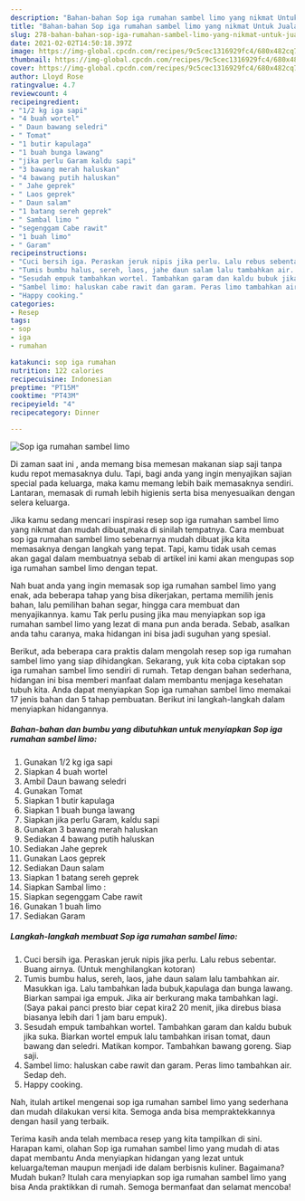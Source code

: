 ```yaml
---
description: "Bahan-bahan Sop iga rumahan sambel limo yang nikmat Untuk Jualan"
title: "Bahan-bahan Sop iga rumahan sambel limo yang nikmat Untuk Jualan"
slug: 278-bahan-bahan-sop-iga-rumahan-sambel-limo-yang-nikmat-untuk-jualan
date: 2021-02-02T14:50:18.397Z
image: https://img-global.cpcdn.com/recipes/9c5cec1316929fc4/680x482cq70/sop-iga-rumahan-sambel-limo-foto-resep-utama.jpg
thumbnail: https://img-global.cpcdn.com/recipes/9c5cec1316929fc4/680x482cq70/sop-iga-rumahan-sambel-limo-foto-resep-utama.jpg
cover: https://img-global.cpcdn.com/recipes/9c5cec1316929fc4/680x482cq70/sop-iga-rumahan-sambel-limo-foto-resep-utama.jpg
author: Lloyd Rose
ratingvalue: 4.7
reviewcount: 4
recipeingredient:
- "1/2 kg iga sapi"
- "4 buah wortel"
- " Daun bawang seledri"
- " Tomat"
- "1 butir kapulaga"
- "1 buah bunga lawang"
- "jika perlu Garam kaldu sapi"
- "3 bawang merah haluskan"
- "4 bawang putih haluskan"
- " Jahe geprek"
- " Laos geprek"
- " Daun salam"
- "1 batang sereh geprek"
- " Sambal limo "
- "segenggam Cabe rawit"
- "1 buah limo"
- " Garam"
recipeinstructions:
- "Cuci bersih iga. Peraskan jeruk nipis jika perlu. Lalu rebus sebentar. Buang airnya. (Untuk menghilangkan kotoran)"
- "Tumis bumbu halus, sereh, laos, jahe daun salam lalu tambahkan air. Masukkan iga. Lalu tambahkan lada bubuk,kapulaga dan bunga lawang. Biarkan sampai iga empuk. Jika air berkurang maka tambahkan lagi. (Saya pakai panci presto biar cepat kira2 20 menit, jika direbus biasa biasanya lebih dari 1 jam baru empuk)."
- "Sesudah empuk tambahkan wortel. Tambahkan garam dan kaldu bubuk jika suka. Biarkan wortel empuk lalu tambahkan irisan tomat, daun bawang dan seledri. Matikan kompor. Tambahkan bawang goreng. Siap saji."
- "Sambel limo: haluskan cabe rawit dan garam. Peras limo tambahkan air. Sedap deh."
- "Happy cooking."
categories:
- Resep
tags:
- sop
- iga
- rumahan

katakunci: sop iga rumahan 
nutrition: 122 calories
recipecuisine: Indonesian
preptime: "PT15M"
cooktime: "PT43M"
recipeyield: "4"
recipecategory: Dinner

---
```



![Sop iga rumahan sambel limo](https://img-global.cpcdn.com/recipes/9c5cec1316929fc4/680x482cq70/sop-iga-rumahan-sambel-limo-foto-resep-utama.jpg)

Di zaman  saat ini , anda memang bisa memesan makanan siap saji tanpa kudu repot memasaknya dulu. Tapi, bagi anda yang ingin menyajikan sajian special pada keluarga, maka kamu memang lebih baik memasaknya sendiri. Lantaran, memasak di rumah lebih higienis serta bisa menyesuaikan dengan selera keluarga.

Jika kamu sedang mencari inspirasi resep sop iga rumahan sambel limo yang nikmat dan mudah dibuat,maka di sinilah tempatnya. Cara membuat sop iga rumahan sambel limo  sebenarnya mudah dibuat jika kita memasaknya dengan langkah yang tepat. Tapi, kamu tidak usah cemas akan gagal dalam membuatnya 
sebab di artikel ini kami akan mengupas sop iga rumahan sambel limo dengan tepat.  



Nah buat anda yang ingin memasak sop iga rumahan sambel limo yang enak, ada beberapa tahap yang bisa dikerjakan, pertama memilih jenis bahan, lalu pemilihan bahan segar, hingga cara membuat dan menyajikannya. kamu Tak perlu pusing jika mau menyiapkan sop iga rumahan sambel limo yang lezat di mana pun anda berada. Sebab, asalkan anda  tahu caranya, maka hidangan ini bisa jadi suguhan yang spesial.

Berikut, ada beberapa cara praktis  dalam mengolah resep sop iga rumahan sambel limo yang siap dihidangkan. Sekarang, yuk kita coba ciptakan sop iga rumahan sambel limo sendiri di rumah. Tetap dengan bahan sederhana, hidangan ini bisa memberi manfaat dalam membantu menjaga kesehatan tubuh kita. Anda dapat menyiapkan Sop iga rumahan sambel limo memakai 17 jenis bahan dan 5 tahap pembuatan. Berikut ini langkah-langkah dalam menyiapkan hidangannya.

<!--inarticleads1-->

##### Bahan-bahan dan bumbu yang dibutuhkan untuk menyiapkan Sop iga rumahan sambel limo:

1. Gunakan 1/2 kg iga sapi
1. Siapkan 4 buah wortel
1. Ambil  Daun bawang seledri
1. Gunakan  Tomat
1. Siapkan 1 butir kapulaga
1. Siapkan 1 buah bunga lawang
1. Siapkan jika perlu Garam, kaldu sapi
1. Gunakan 3 bawang merah haluskan
1. Sediakan 4 bawang putih haluskan
1. Sediakan  Jahe geprek
1. Gunakan  Laos geprek
1. Sediakan  Daun salam
1. Siapkan 1 batang sereh geprek
1. Siapkan  Sambal limo :
1. Siapkan segenggam Cabe rawit
1. Gunakan 1 buah limo
1. Sediakan  Garam




<!--inarticleads2-->

##### Langkah-langkah membuat Sop iga rumahan sambel limo:

1. Cuci bersih iga. Peraskan jeruk nipis jika perlu. Lalu rebus sebentar. Buang airnya. (Untuk menghilangkan kotoran)
1. Tumis bumbu halus, sereh, laos, jahe daun salam lalu tambahkan air. Masukkan iga. Lalu tambahkan lada bubuk,kapulaga dan bunga lawang. Biarkan sampai iga empuk. Jika air berkurang maka tambahkan lagi. (Saya pakai panci presto biar cepat kira2 20 menit, jika direbus biasa biasanya lebih dari 1 jam baru empuk).
1. Sesudah empuk tambahkan wortel. Tambahkan garam dan kaldu bubuk jika suka. Biarkan wortel empuk lalu tambahkan irisan tomat, daun bawang dan seledri. Matikan kompor. Tambahkan bawang goreng. Siap saji.
1. Sambel limo: haluskan cabe rawit dan garam. Peras limo tambahkan air. Sedap deh.
1. Happy cooking.




Nah, itulah artikel mengenai  sop iga rumahan sambel limo  yang sederhana dan mudah dilakukan versi kita. Semoga anda bisa mempraktekkannya dengan hasil yang terbaik. 

Terima kasih anda telah membaca resep yang kita tampilkan di sini. Harapan kami, olahan  Sop iga rumahan sambel limo yang mudah di atas dapat membantu Anda menyiapkan hidangan yang lezat untuk keluarga/teman maupun menjadi ide dalam berbisnis kuliner. Bagaimana? Mudah bukan? Itulah cara menyiapkan sop iga rumahan sambel limo yang bisa Anda praktikkan di rumah. Semoga bermanfaat dan selamat mencoba!

